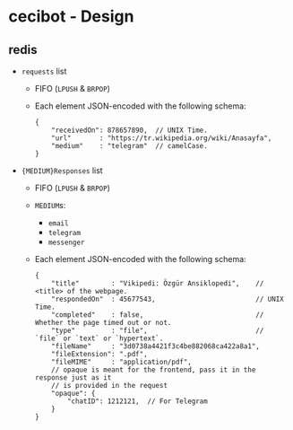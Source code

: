 # cecibot - Design

## redis

- `requests` list
  - FIFO (`LPUSH` & `BRPOP`)
  - Each element JSON-encoded with the following schema:

    ```
    {
        "receivedOn": 878657890,  // UNIX Time.
        "url"       : "https://tr.wikipedia.org/wiki/Anasayfa",
        "medium"    : "telegram"  // camelCase.
    }
    ```

- `{MEDIUM}Responses` list
  - FIFO (`LPUSH` & `BRPOP`)
  - `MEDIUM`s:
    - `email`
    - `telegram`
    - `messenger`
  - Each element JSON-encoded with the following schema:

    ```
    {
        "title"        : "Vikipedi: Özgür Ansiklopedi",    // <title> of the webpage.
        "respondedOn"  : 45677543,                         // UNIX Time.
        "completed"    : false,                            // Whether the page timed out or not.
        "type"         : "file",                           // `file` or `text` or `hypertext`.
        "fileName"     : "3d0738a4421f3c4be882068ca422a8a1",
        "fileExtension": ".pdf",
        "fileMIME"     : "application/pdf",
        // opaque is meant for the frontend, pass it in the response just as it
        // is provided in the request
        "opaque": {
        	"chatID": 1212121,  // For Telegram
        }
    }
    ```
